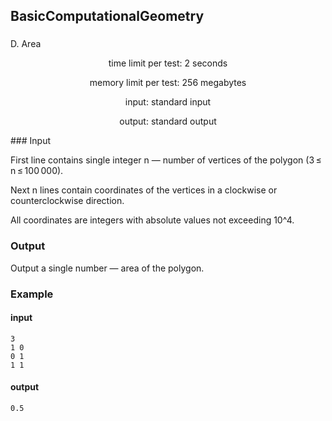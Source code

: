 ## BasicComputationalGeometry

### <p align="center">
D. Area</p>

<div align = "center">time limit per test: 2 seconds

memory limit per test: 256 megabytes

input: standard input

output: standard output
</div>
### Input

First line contains single integer n — number of vertices of the polygon (3 ≤ n ≤ 100 000).

Next n lines contain coordinates of the vertices in a clockwise or counterclockwise direction.

All coordinates are integers with absolute values not exceeding 10^4.

### Output

Output a single number — area of the polygon.

### Example

#### input

```
3
1 0
0 1
1 1
```
#### output
```
0.5
```
